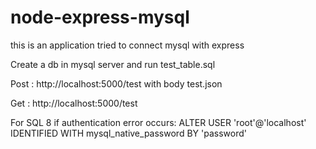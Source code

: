 # node-express-mysql
this is an application tried to connect mysql with express

Create a db in mysql server and run test_table.sql 

Post : http://localhost:5000/test with body test.json

Get : http://localhost:5000/test

For SQL 8 if authentication error occurs: ALTER USER 'root'@'localhost' IDENTIFIED WITH mysql_native_password BY 'password'
